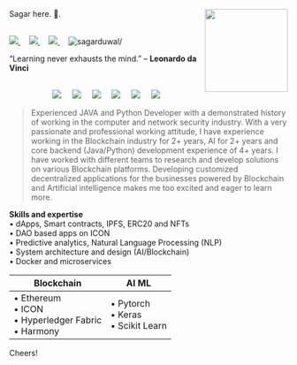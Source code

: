 <img align ="right" src = "https://i.imgur.com/w4pKOQi.jpg" width="150" height="150">
Sagar here. 👋.<br /><br>
 <p>
  <a href="https://www.linkedin.com/in/sagar-duwal-4771792a/">
    <img src="https://img.shields.io/badge/sagar-duwal-4771792a?style=flat&logo=linkedin">
  </a> &nbsp;  &nbsp; 
  <a href="https://twitter.com/Sagar_Ultimate">
    <img src="https://img.shields.io/badge/@Sagar_Ultimate-30302f?style=flat&logo=twitter">
  </a> &nbsp;  &nbsp; 
 <a href="https://medium.com/@sagarduwal">
    <img src="https://img.shields.io/badge/sagarduwal-30302f?style=flat&logo=medium">
  </a> &nbsp;  &nbsp; 
 <img src=https://komarev.com/ghpvc/?username=sagarduwal alt=sagarduwal/>
</p>

<p align="left"> </p>

“Learning never exhausts the mind.” – **Leonardo da Vinci** <br /><br />

<p align="center">
  <img src=https://icongr.am/devicon/amazonwebservices-original-wordmark.svg?size=56&color=currentColor/> &nbsp;  &nbsp; 
  <img src=https://icongr.am/devicon/android-plain-wordmark.svg?size=56&color=currentColor/> &nbsp;  &nbsp; 
  <img src=https://icongr.am/devicon/docker-original-wordmark.svg?size=56&color=currentColor/> &nbsp;  &nbsp; 
  <img src=https://icongr.am/devicon/express-original-wordmark.svg?size=56&color=currentColor/> &nbsp;  &nbsp; 
  <img src=https://icongr.am/devicon/java-original-wordmark.svg?size=56&color=currentColor/> &nbsp;  &nbsp; 
  <img src=https://icongr.am/devicon/python-original-wordmark.svg?size=56&color=currentColor/>
</p>

> Experienced JAVA and Python Developer with a demonstrated history of working in the computer and network security industry.
> With a very passionate and professional working attitude, I have experience working in the Blockchain industry for 2+ years, AI for 2+ years and core backend (Java/Python) development experience of 4+ years. 
> I have worked with different teams to research and develop solutions on various Blockchain platforms. Developing customized decentralized applications for the businesses powered by Blockchain and Artificial intelligence makes me too excited and eager to learn more.

**Skills and expertise**<br />
• dApps, Smart contracts, IPFS, ERC20 and NFTs<br />
• DAO based apps on ICON<br />
• Predictive analytics, Natural Language Processing (NLP)<br />
• System architecture and design (AI/Blockchain)<br />
• Docker and microservices<br />

| Blockchain           | AI ML          |
|----------------------|----------------|
| • Ethereum <br/>• ICON <br/>• Hyperledger Fabric <br/> • Harmony          | • Pytorch <br/> • Keras <br/> • Scikit Learn    |

Cheers!

